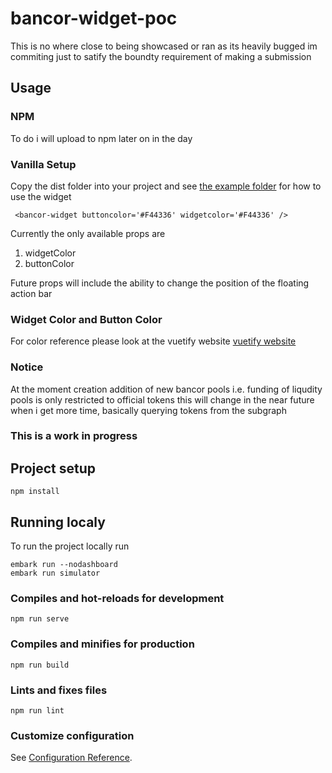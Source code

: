# bancor-widget-poc





This is no where close to being showcased or ran as its heavily bugged im commiting just to satify the boundty requirement of making a submission


## Usage

### NPM

To do i will upload to npm later on in the day

### Vanilla Setup

Copy the dist folder into your project and see [the example folder]()
for how to use the widget

``` 
 <bancor-widget buttoncolor='#F44336' widgetcolor='#F44336' />

 ```

Currently the only available props are 
1. widgetColor
2. buttonColor


Future props will include the ability to change the position of the floating action bar

### Widget Color and Button Color

For color reference please look at the vuetify website [vuetify website](https://vuetifyjs.com/en/styles/colors)

### Notice

At the moment creation addition of new bancor pools i.e. funding of liqudity pools is only restricted to official tokens this will change in the near future when i get more time, basically querying tokens from the subgraph

### This is a work in progress
## Project setup
```
npm install
```
## Running localy
To run the project locally run

```
embark run --nodashboard
embark run simulator
```

### Compiles and hot-reloads for development
```
npm run serve
```

### Compiles and minifies for production
```
npm run build
```

### Lints and fixes files
```
npm run lint
```

### Customize configuration
See [Configuration Reference](https://cli.vuejs.org/config/).
